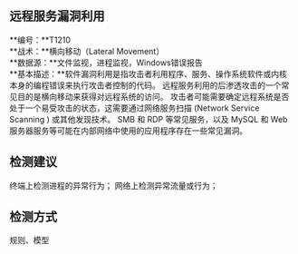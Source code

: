## 远程服务漏洞利用  
**编号：**T1210  
**战术：**横向移动（Lateral Movement）  
**数据源：**文件监视，进程监视，Windows错误报告  
**基本描述：**软件漏洞利用是指攻击者利用程序、服务、操作系统软件或内核本身的编程错误来执行攻击者控制的代码。 远程服务利用的后渗透攻击的一个常见目的是横向移动来获得对远程系统的访问。 攻击者可能需要确定远程系统是否处于一个易受攻击的状态，这需要通过网络服务扫描 (Network Service Scanning ) 或其他发现技术。
SMB 和 RDP 等常见服务，以及 MySQL 和 Web 服务器服务等可能在内部网络中使用的应用程序存在一些常见漏洞。  
## 检测建议  
终端上检测进程的异常行为；
网络上检测异常流量或行为；  
## 检测方式  
规则、模型